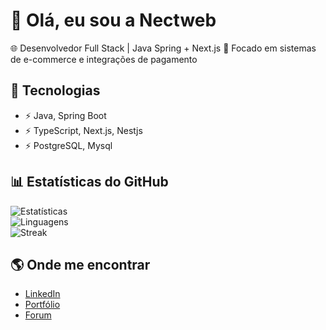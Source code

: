 # 👋 Olá, eu sou a Nectweb 

🌐 Desenvolvedor Full Stack | Java Spring + Next.js 
📌 Focado em sistemas de e-commerce e integrações de pagamento  

## 🚀 Tecnologias
- ⚡ Java, Spring Boot
- ⚡ TypeScript, Next.js, Nestjs
- ⚡ PostgreSQL, Mysql

## 📊 Estatísticas do GitHub
![Estatísticas](https://github-readme-stats.vercel.app/api?username=dbrito1992&show_icons=true&theme=tokyonight)  
![Linguagens](https://github-readme-stats.vercel.app/api/top-langs/?username=dbrito1992&layout=compact&theme=tokyonight)  
![Streak](https://github-readme-streak-stats.herokuapp.com/?user=dbrito1992&theme=tokyonight)

## 🌎 Onde me encontrar
- [LinkedIn](https://linkedin.com/in/diego-brito-a43690266)
- [Portfólio](https://dev.forcaweb.net/)
- [Forum](https://forum.forcaweb.net/)
